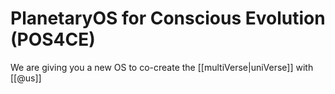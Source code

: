 # PlanetaryOS for Conscious Evolution (POS4CE)


We are giving you a new OS to co-create the [[multiVerse|uniVerse]] with [[@us]]

